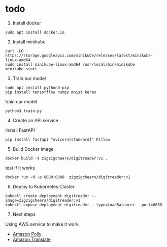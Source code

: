 # todo

1. Install docker

```
sudo apt install docker.io
```

2. Install minikube
```
curl -LO https://storage.googleapis.com/minikube/releases/latest/minikube-linux-amd64
sudo install minikube-linux-amd64 /usr/local/bin/minikube
minikube start
```

3. Train our model

```
sudo apt install python3-pip
pip install tensorflow numpy mnist keras
```

train our model
```
python3 train.py
```

4. Create an API service

Install FastAPI 
```
pip install fastapi "uvicorn[standard]" Pillow
```

5. Build Docker image
```
docker build -t zigzigcheers/digitreader:v1 .
```

test if it works
```
docker run -d -p 8080:8080  zigzigcheers/digitreader:v1 
```

6. Deploy to Kubernetes Cluster

```
kubectl create deployment digitreader --image=zigzigcheers/digitreader:v1
kubectl expose deployment digitreader --type=LoadBalancer --port=8080
```

7. Next steps

Using AWS service to make it work

- [Amazon Polly](https://aws.amazon.com/polly/?nc2=type_a)
- [Amazon Translate](https://aws.amazon.com/translate/?nc2=type_a)
